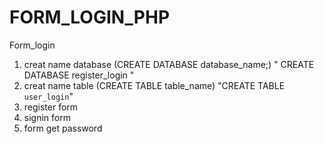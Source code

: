 # FORM_LOGIN_PHP
Form_login

1. creat name database (CREATE DATABASE database_name;) " CREATE DATABASE register_login "
2. creat name table (CREATE TABLE table_name) "CREATE TABLE `user_login`"
3. register form
4. signin form
5. form get password
